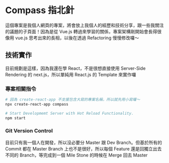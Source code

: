 # Compass 指北針

這個專案是我個人網頁的專案，將會放上我個人的經歷和技術分享，跟一些我關注的議題的子頁面！因為是從 Vue.js 轉過來學習的關係，專案架構剛開始會長得很像用 vue.js 思考出來的長相，以後在透過 Refactoring 慢慢修改囉～

## 技術實作

目前規劃是這樣，因為我還在學 React，不是很想直接使用 Server-Side Rendering 的 next.js，所以單純用 React.js 的 Template 來實作囉

### 專案相關指令
```zsh
# 因為 create-react-app 不支援包含大寫的專案名稱，所以就先用小寫囉～
npx create-react-app compass

# Start Developmemt Server with Hot Reload Functionality.
npm start
```

### Git Version Control

目前只有我一個人在開發，所以沒必要分 Master 跟 Dev Branch。但基於所有的 Commit 都在 Master Branch 上也不是很好，所以每個 Feature 還是回獨立出去不同的 Branch，等完成到一個 Mile Stone 的時候在 Merge 回去 Master